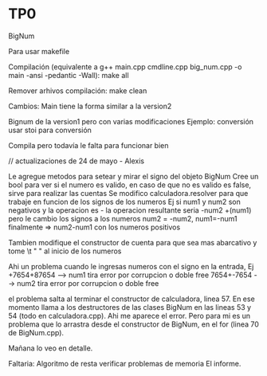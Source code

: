 # TP0
BigNum

Para usar makefile

Compilación (equivalente a g++ main.cpp cmdline.cpp big_num.cpp -o main -ansi -pedantic -Wall):
make all

Remover arhivos compilación:
make clean

Cambios:
Main tiene la forma similar a la version2

Bignum de la version1 pero con varias modificaciones
Ejemplo: conversión usar stoi para conversión

Compila pero todavía le falta para funcionar bien



// actualizaciones de 24 de mayo - Alexis

Le agregue metodos para setear y mirar el signo del objeto BigNum
Cree un bool para ver si el numero es valido, en caso de que no es valido es false, sirve para realizar las cuentas
Se modifico calculadora.resolver para que trabaje en funcion de los signos de los numeros
Ej si num1 y num2 son negativos y la operacion es -
la operacion resultante seria
-num2 +(num1) pero le cambio los signos a los numeros 
num2 = -num2, num1=-num1
finalmente => num2-num1
con los numeros positivos

Tambien modifique el constructor de cuenta para que sea mas abarcativo y tome
\t " " al inicio de los numeros

Ahi un problema cuando le ingresas numeros con el signo en la entrada, Ej
+7654+87654 --> num1 tira error por corrupcion o doble free
7654+-7654 --> num2 tira error por corrupcion o doble free

el problema salta al terminar el constructor de calculadora, linea 57. En ese momento llama a los destructores de las clases BigNum en las lineas 53 y 54 (todo en calculadora.cpp). Ahi me aparece el error. 
Pero para mi es un problema que lo arrastra desde el constructor de BigNum, en el for (linea 70 de BigNum.cpp).

Mañana lo veo en detalle.

Faltaria:
    Algoritmo de resta
    verificar problemas de memoria
    El informe.
